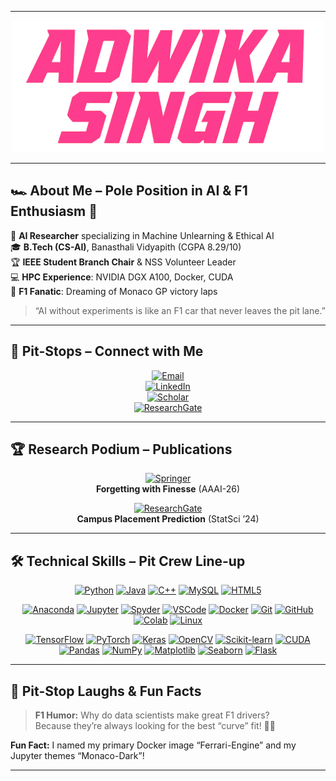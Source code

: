 <div align="center">

---

  <img src="name.png" alt="ADWIKA SINGH" width="500" />
</div>

---

## 🏎️ About Me – Pole Position in AI & F1 Enthusiasm 💖

🎀 **AI Researcher** specializing in Machine Unlearning & Ethical AI  
🎓 **B.Tech (CS-AI)**, Banasthali Vidyapith (CGPA 8.29/10)  
🏆 **IEEE Student Branch Chair** & NSS Volunteer Leader  
💻 **HPC Experience**: NVIDIA DGX A100, Docker, CUDA  
💖 **F1 Fanatic**: Dreaming of Monaco GP victory laps  

> “AI without experiments is like an F1 car that never leaves the pit lane.”

---

## 🚥 Pit-Stops – Connect with Me

<div align="center">

[![Email](https://img.shields.io/badge/✉️-Email-FF69B4?style=for-the-badge&logo=gmail&logoColor=white)](mailto:singh.adwika11@gmail.com)  
[![LinkedIn](https://img.shields.io/badge/🔗-LinkedIn-0077B5?style=for-the-badge&logo=linkedin&logoColor=white)](https://www.linkedin.com/in/adwika-singh/)  
[![Scholar](https://img.shields.io/badge/📚-Google_Scholar-4285F4?style=for-the-badge&logo=googlescholar&logoColor=white)](https://scholar.google.com/citations?user=3DV94NoAAAAJ&hl=en)  
[![ResearchGate](https://img.shields.io/badge/🔍-ResearchGate-00CCBB?style=for-the-badge&logo=researchgate&logoColor=white)](https://www.researchgate.net/profile/Adwika-Singh)

</div>

---

## 🏆 Research Podium – Publications

<div align="center">

[![Springer](https://img.shields.io/badge/Springer-978-3-031-88881-6_21-EF5423?style=for-the-badge&logo=springer&logoColor=white)](https://link.springer.com/chapter/10.1007/978-3-031-88881-6_21)  
**Forgetting with Finesse** (AAAI-26)

[![ResearchGate](https://img.shields.io/badge/ResearchGate–392510341-00CCBB?style=for-the-badge&logo=researchgate&logoColor=white)](https://www.researchgate.net/publication/392510341_Campus_Placement_Prediction_using_Ensemble_Learning_Approach)  
**Campus Placement Prediction** (StatSci ’24)

</div>

---

## 🛠️ Technical Skills – Pit Crew Line-up

<div align="center">

<!-- Languages -->
[![Python](https://img.shields.io/badge/Python-FF69B4?style=flat-square&logo=python&logoColor=white)](https://www.python.org/) 
[![Java](https://img.shields.io/badge/Java-E8B4B8?style=flat-square&logo=java&logoColor=white)](https://www.oracle.com/java/) 
[![C++](https://img.shields.io/badge/C++-FF1493?style=flat-square&logo=cplusplus&logoColor=white)](https://isocpp.org/) 
[![MySQL](https://img.shields.io/badge/MySQL-FFB6C1?style=flat-square&logo=mysql&logoColor=white)](https://www.mysql.com/) 
[![HTML5](https://img.shields.io/badge/HTML5-FF69B4?style=flat-square&logo=html5&logoColor=white)](https://developer.mozilla.org/docs/Web/HTML)

<!-- Tools -->
[![Anaconda](https://img.shields.io/badge/Anaconda-44A833?style=flat-square&logo=anaconda&logoColor=white)](https://www.anaconda.com/) 
[![Jupyter](https://img.shields.io/badge/Jupyter-FFB6C1?style=flat-square&logo=jupyter&logoColor=white)](https://jupyter.org/) 
[![Spyder](https://img.shields.io/badge/Spyder-409FE0?style=flat-square&logo=spyderide&logoColor=white)](https://www.spyder-ide.org/) 
[![VSCode](https://img.shields.io/badge/VSCode-007ACC?style=flat-square&logo=visualstudiocode&logoColor=white)](https://code.visualstudio.com/) 
[![Docker](https://img.shields.io/badge/Docker-2496ED?style=flat-square&logo=docker&logoColor=white)](https://www.docker.com/) 
[![Git](https://img.shields.io/badge/Git-F05032?style=flat-square&logo=git&logoColor=white)](https://git-scm.com/) 
[![GitHub](https://img.shields.io/badge/GitHub-181717?style=flat-square&logo=github&logoColor=white)](https://github.com/) 
[![Colab](https://img.shields.io/badge/Colab-F9AB00?style=flat-square&logo=googlecolab&logoColor=white)](https://colab.research.google.com/) 
[![Linux](https://img.shields.io/badge/Linux-FCC624?style=flat-square&logo=linux&logoColor=black)](https://www.kernel.org/)

<!-- Frameworks & Libraries -->
[![TensorFlow](https://img.shields.io/badge/TensorFlow-FF6F00?style=flat-square&logo=tensorflow&logoColor=white)](https://www.tensorflow.org/) 
[![PyTorch](https://img.shields.io/badge/PyTorch-EE4C2C?style=flat-square&logo=pytorch&logoColor=white)](https://pytorch.org/) 
[![Keras](https://img.shields.io/badge/Keras-D00000?style=flat-square&logo=keras&logoColor=white)](https://keras.io/) 
[![OpenCV](https://img.shields.io/badge/OpenCV-5C3EE8?style=flat-square&logo=opencv&logoColor=white)](https://opencv.org/) 
[![Scikit-learn](https://img.shields.io/badge/Scikit–learn-F7931E?style=flat-square&logo=scikitlearn&logoColor=white)](https://scikit-learn.org/) 
[![CUDA](https://img.shields.io/badge/CUDA-76B900?style=flat-square&logo=nvidia&logoColor=white)](https://developer.nvidia.com/cuda-zone) 
[![Pandas](https://img.shields.io/badge/Pandas-150458?style=flat-square&logo=pandas&logoColor=white)](https://pandas.pydata.org/) 
[![NumPy](https://img.shields.io/badge/NumPy-013243?style=flat-square&logo=numpy&logoColor=white)](https://numpy.org/) 
[![Matplotlib](https://img.shields.io/badge/Matplotlib-11557C?style=flat-square&logo=matplotlib&logoColor=white)](https://matplotlib.org/) 
[![Seaborn](https://img.shields.io/badge/Seaborn-4C76B1?style=flat-square&logo=seaborn&logoColor=white)](https://seaborn.pydata.org/) 
[![Flask](https://img.shields.io/badge/Flask-000000?style=flat-square&logo=flask&logoColor=white)](https://flask.palletsprojects.com/)

</div>

---

## 🤖 Pit-Stop Laughs & Fun Facts

> **F1 Humor:** Why do data scientists make great F1 drivers?  
> Because they’re always looking for the best “curve” fit! 🏁😄

**Fun Fact:** I named my primary Docker image “Ferrari-Engine” and my Jupyter themes “Monaco-Dark”!  

---

